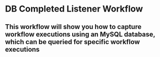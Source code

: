 
<h1> DB Completed Listener Workflow </h1>

<h2>This workflow will show you how to capture workflow executions using an MySQL database, which can be queried for specific workflow executions </h2>
